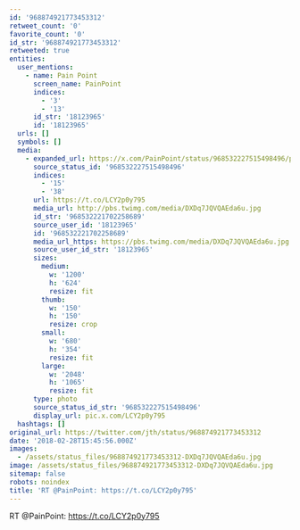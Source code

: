 ```yaml
---
id: '968874921773453312'
retweet_count: '0'
favorite_count: '0'
id_str: '968874921773453312'
retweeted: true
entities:
  user_mentions:
    - name: Pain Point
      screen_name: PainPoint
      indices:
        - '3'
        - '13'
      id_str: '18123965'
      id: '18123965'
  urls: []
  symbols: []
  media:
    - expanded_url: https://x.com/PainPoint/status/968532227515498496/photo/1
      source_status_id: '968532227515498496'
      indices:
        - '15'
        - '38'
      url: https://t.co/LCY2p0y795
      media_url: http://pbs.twimg.com/media/DXDq7JQVQAEda6u.jpg
      id_str: '968532221702258689'
      source_user_id: '18123965'
      id: '968532221702258689'
      media_url_https: https://pbs.twimg.com/media/DXDq7JQVQAEda6u.jpg
      source_user_id_str: '18123965'
      sizes:
        medium:
          w: '1200'
          h: '624'
          resize: fit
        thumb:
          w: '150'
          h: '150'
          resize: crop
        small:
          w: '680'
          h: '354'
          resize: fit
        large:
          w: '2048'
          h: '1065'
          resize: fit
      type: photo
      source_status_id_str: '968532227515498496'
      display_url: pic.x.com/LCY2p0y795
  hashtags: []
original_url: https://twitter.com/jth/status/968874921773453312
date: '2018-02-28T15:45:56.000Z'
images:
  - /assets/status_files/968874921773453312-DXDq7JQVQAEda6u.jpg
image: /assets/status_files/968874921773453312-DXDq7JQVQAEda6u.jpg
sitemap: false
robots: noindex
title: 'RT @PainPoint: https://t.co/LCY2p0y795'
---
```


RT @PainPoint: https://t.co/LCY2p0y795